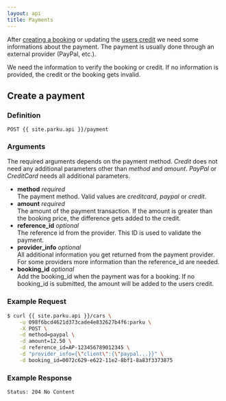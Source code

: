 ```yaml
---
layout: api
title: Payments
---
```


After [creating a booking][booking] or updating the [users credit][credit] we need some informations about the payment. The payment is usually done through an external provider (PayPal, etc.).

We need the information to verify the booking or credit. If no information is provided, the credit or the booking gets invalid.

## Create a payment

### Definition

```nginx
POST {{ site.parku.api }}/payment
```

### Arguments

The required arguments depends on the payment method. _Credit_ does not need any additional parameters other than _method_ and _amount_. _PayPal_ or _CreditCard_ needs all additional parameters.

* __method__ _required_<br/>
  The payment method. Valid values are _creditcard_, _paypal_ or _credit_.
* __amount__ _required_<br/>
  The amount of the payment transaction. If the amount is greater than the booking price, the difference gets added to the credit.
* __reference\_id__ _optional_<br/>
  The reference id from the provider. This ID is used to validate the payment.
* __provider\_info__ _optional_<br/>
  All additional information you get returned from the payment provider. For some providers more information than the reference_id are needed.
* __booking\_id__ _optional_<br/>
  Add the booking_id when the payment was for a booking. If no booking_id is submitted, the amount will be added to the users credit.

### Example Request

```sh
$ curl {{ site.parku.api }}/cars \
    -u 098f6bcd4621d373cade4e832627b4f6:parku \
    -X POST \
    -d method=paypal \
    -d amount=12.50 \
    -d reference_id=AP-123456789012345 \
    -d "provider_info={\"client\":{\"paypal...}}" \
    -d booking_id=0072c629-e622-11e2-8bf1-8a83f3373875
```

### Example Response

```nginx
Status: 204 No Content
```

```

```




  [booking]:  /api/bookings/
  [credit]:   /api/credit/